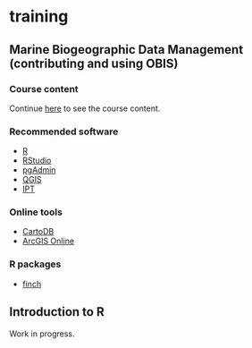 # training

## Marine Biogeographic Data Management<br/>(contributing and using OBIS)
### Course content

Continue [here](https://github.com/iobis/training/wiki) to see the course content.

### Recommended software

- [R](https://www.r-project.org/)
- [RStudio](https://www.rstudio.com/)
- [pgAdmin](http://www.pgadmin.org/)
- [QGIS](http://www.qgis.org/)
- [IPT](http://www.gbif.org/ipt)

### Online tools

- [CartoDB](https://cartodb.com/)
- [ArcGIS Online](https://www.arcgis.com/home/)

### R packages

- [finch](https://github.com/ropensci/finch)

## Introduction to R

Work in progress.


